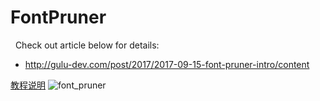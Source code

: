 # FontPruner
 
Check out article below for details:

- http://gulu-dev.com/post/2017/2017-09-15-font-pruner-intro/content

[教程说明](http://gulu-dev.com/post/2017/2017-09-15-font-pruner-intro/content)
![font_pruner](http://gulu-dev.com/2017/2017-09-15-font-pruner-intro/1-method.png)
